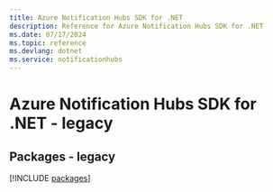 ```yaml
---
title: Azure Notification Hubs SDK for .NET
description: Reference for Azure Notification Hubs SDK for .NET
ms.date: 07/17/2024
ms.topic: reference
ms.devlang: dotnet
ms.service: notificationhubs
---
```

# Azure Notification Hubs SDK for .NET - legacy
## Packages - legacy
[!INCLUDE [packages](notification-hubs-index.md)]